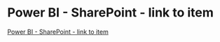 # Power BI - SharePoint - link to item

[Power BI - SharePoint - link to item](https://youtu.be/i5Bs3X7mVkc)
